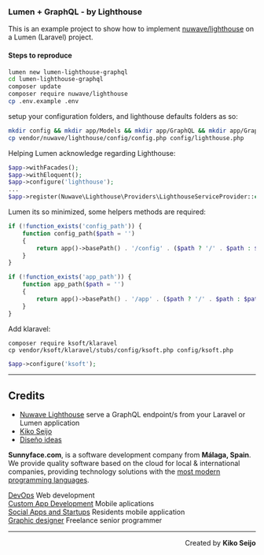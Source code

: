 ### Lumen + GraphQL - by Lighthouse

This is an example project to show how to implement [nuwave/lighthouse](https://github.com/nuwave/lighthouse) on a Lumen (Laravel) project.

#### Steps to reproduce

```bash
lumen new lumen-lighthouse-graphql
cd lumen-lighthouse-graphql
composer update
composer require nuwave/lighthouse
cp .env.example .env
```

setup your configuration folders, and lighthouse defaults folders as so:

```bash
mkdir config && mkdir app/Models && mkdir app/GraphQL && mkdir app/GraphQL/Mutations && mkdir app/GraphQL/Queries && mkdir app/GraphQL/Scalars && mkdir app/GraphQL/Directives
cp vendor/nuwave/lighthouse/config/config.php config/lighthouse.php
```

Helping Lumen acknowledge regarding Lighthouse:

```php
$app->withFacades();
$app->withEloquent();
$app->configure('lighthouse');
...
$app->register(Nuwave\Lighthouse\Providers\LighthouseServiceProvider::class);
```

Lumen its so minimized, some helpers methods are required:

```php
if (!function_exists('config_path')) {
    function config_path($path = '')
    {
        return app()->basePath() . '/config' . ($path ? '/' . $path : $path);
    }
}
```

```php
if (!function_exists('app_path')) {
    function app_path($path = '')
    {
        return app()->basePath() . '/app' . ($path ? '/' . $path : $path);
    }
}
```

Add klaravel:

```
composer require ksoft/klaravel
cp vendor/ksoft/klaravel/stubs/config/ksoft.php config/ksoft.php
```

```php
$app->configure('ksoft');
```

---

## Credits

* [Nuwave Lighthouse](https://github.com/nuwave/lighthouse) serve a GraphQL endpoint/s from your Laravel or Lumen application
* [Kiko Seijo](http://kikoseijo.com 'Laravel, React, Vue, Mobile freelancer in Málaga')
* [Diseño ideas](http://disenoideas.com 'Real estate website designer in Marbella')

**Sunnyface.com**, is a software development company from **Málaga, Spain**. We provide quality software based on the cloud for local & international companies, providing technology solutions with the [most modern programming languages](https://sunnyface.com/tecnologia/ 'Programador experto react y vue en Málaga').

[DevOps](https://sunnyface.com 'Programador ios málaga Marbella') Web development  
[Custom App Development](https://gestorapp.com 'Gestor de aplicaciones moviles en málaga, mijas, marbella') Mobile aplications  
[Social Apps and Startups](https://sosvecinos.com 'Plataforma móvil para la gestion de comunidades') Residents mobile application  
[Graphic designer](https://kikoseijo.com 'Programador freelance movil y Laravel') Freelance senior programmer

---

<div dir=rtl markdown=1>Created by <b>Kiko Seijo</b></div>
